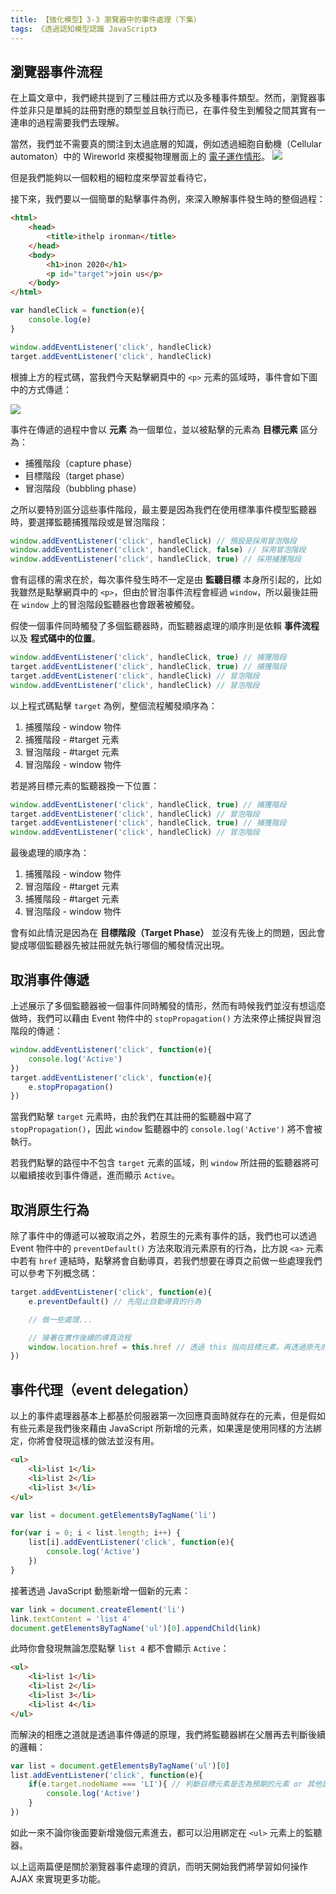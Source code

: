 ```yaml
---
title: 【強化模型】3-3 瀏覽器中的事件處理（下集）
tags: 《透過認知模型認識 JavaScript》
---
```


## 瀏覽器事件流程

在上篇文章中，我們總共提到了三種註冊方式以及多種事件類型。然而，瀏覽器事件並非只是單純的註冊對應的類型並且執行而已，在事件發生到觸發之間其實有一連串的過程需要我們去理解。

當然，我們並不需要真的關注到太過底層的知識，例如透過細胞自動機（Cellular automaton）中的 Wireworld 來模擬物理層面上的 [電子運作情形](https://xieranmaya.github.io/blog/demo/wireworld-computer.html)。
![](https://i.imgur.com/F8DJYDf.png)

但是我們能夠以一個較粗的細粒度來學習並看待它，

接下來，我們要以一個簡單的點擊事件為例，來深入瞭解事件發生時的整個過程：
```html
<html>
    <head>
        <title>ithelp ironman</title>
    </head>
    <body>
        <h1>inon 2020</h1>
        <p id="target">join us</p>
    </body>
</html>
```

```js
var handleClick = function(e){
    console.log(e)
}

window.addEventListener('click', handleClick)
target.addEventListener('click', handleClick)
```

根據上方的程式碼，當我們今天點擊網頁中的 `<p>` 元素的區域時，事件會如下圖中的方式傳遞：

![](https://i.imgur.com/A7vComq.png)

事件在傳遞的過程中會以 **元素** 為一個單位，並以被點擊的元素為 **目標元素** 區分為：
- 捕獲階段（capture phase）
- 目標階段（target phase）
- 冒泡階段（bubbling phase）

之所以要特別區分這些事件階段，最主要是因為我們在使用標準事件模型監聽器時，要選擇監聽捕獲階段或是冒泡階段：

```js
window.addEventListener('click', handleClick) // 預設是採用冒泡階段
window.addEventListener('click', handleClick, false) // 採用冒泡階段
window.addEventListener('click', handleClick, true) // 採用捕獲階段
```

會有這樣的需求在於，每次事件發生時不一定是由 **監聽目標** 本身所引起的，比如我雖然是點擊網頁中的 `<p>`，但由於冒泡事件流程會經過 `window`，所以最後註冊在 `window` 上的冒泡階段監聽器也會跟著被觸發。

假使一個事件同時觸發了多個監聽器時，而監聽器處理的順序則是依賴 **事件流程** 以及 **程式碼中的位置**。

```js
window.addEventListener('click', handleClick, true) // 捕獲階段
target.addEventListener('click', handleClick, true) // 捕獲階段
target.addEventListener('click', handleClick) // 冒泡階段
window.addEventListener('click', handleClick) // 冒泡階段
```

以上程式碼點擊 `target` 為例，整個流程觸發順序為：

1. 捕獲階段 - window 物件
2. 捕獲階段 - #target 元素
3. 冒泡階段 - #target 元素
4. 冒泡階段 - window 物件

若是將目標元素的監聽器換一下位置：

```js
window.addEventListener('click', handleClick, true) // 捕獲階段
target.addEventListener('click', handleClick) // 冒泡階段
target.addEventListener('click', handleClick, true) // 捕獲階段
window.addEventListener('click', handleClick) // 冒泡階段
```

最後處理的順序為：

1. 捕獲階段 - window 物件
2. 冒泡階段 - #target 元素
3. 捕獲階段 - #target 元素
4. 冒泡階段 - window 物件

會有如此情況是因為在 **目標階段（Target Phase）** 並沒有先後上的問題，因此會變成哪個監聽器先被註冊就先執行哪個的觸發情況出現。

## 取消事件傳遞

上述展示了多個監聽器被一個事件同時觸發的情形，然而有時候我們並沒有想這麼做時，我們可以藉由 Event 物件中的 `stopPropagation()` 方法來停止捕捉與冒泡階段的傳遞：

```js
window.addEventListener('click', function(e){
    console.log('Active')
})
target.addEventListener('click', function(e){
    e.stopPropagation()
})
```

當我們點擊 `target` 元素時，由於我們在其註冊的監聽器中寫了 `stopPropagation()`，因此 `window` 監聽器中的 `console.log('Active')` 將不會被執行。

若我們點擊的路徑中不包含 `target` 元素的區域，則 `window` 所註冊的監聽器將可以繼續接收到事件傳遞，進而顯示 `Active`。

## 取消原生行為

除了事件中的傳遞可以被取消之外，若原生的元素有事件的話，我們也可以透過 Event 物件中的 `preventDefault()` 方法來取消元素原有的行為，比方說 `<a>` 元素中若有 `href` 連結時，點擊將會自動導頁，若我們想要在導頁之前做一些處理我們可以參考下列概念碼：

```js
target.addEventListener('click', function(e){
    e.preventDefault() // 先阻止自動導頁的行為

    // 做一些處理...

    // 接著在實作後續的導頁流程
    window.location.href = this.href // 透過 this 指向目標元素，再透過原先的 href 導頁
})
```

## 事件代理（event delegation）

以上的事件處理器基本上都基於伺服器第一次回應頁面時就存在的元素，但是假如有些元素是我們後來藉由 JavaScript 所新增的元素，如果還是使用同樣的方法綁定，你將會發現這樣的做法並沒有用。

```html
<ul>
    <li>list 1</li>
    <li>list 2</li>
    <li>list 3</li>
</ul>
```

```js
var list = document.getElementsByTagName('li')

for(var i = 0; i < list.length; i++) {
    list[i].addEventListener('click', function(e){
        console.log('Active')
    })
}
```

接著透過 JavaScript 動態新增一個新的元素：

```js
var link = document.createElement('li')
link.textContent = 'list 4'
document.getElementsByTagName('ul')[0].appendChild(link)
```

此時你會發現無論怎麼點擊 `list 4` 都不會顯示 `Active`：

```html
<ul>
    <li>list 1</li>
    <li>list 2</li>
    <li>list 3</li>
    <li>list 4</li>
</ul>
```

而解決的相應之道就是透過事件傳遞的原理，我們將監聽器綁在父層再去判斷後續的邏輯：

```js
var list = document.getElementsByTagName('ul')[0]
list.addEventListener('click', function(e){
    if(e.target.nodeName === 'LI'){ // 判斷目標元素是否為預期的元素 or 其他設定的條件
        console.log('Active')
    }
})
```

如此一來不論你後面要新增幾個元素進去，都可以沿用綁定在 `<ul>` 元素上的監聽器。

以上這兩篇便是關於瀏覽器事件處理的資訊，而明天開始我們將學習如何操作 AJAX 來實現更多功能。